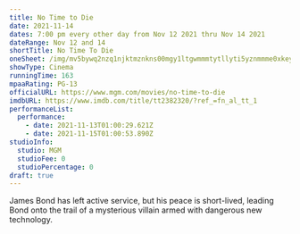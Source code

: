 ```yaml
---
title: No Time to Die
date: 2021-11-14
dates: 7:00 pm every other day from Nov 12 2021 thru Nov 14 2021
dateRange: Nov 12 and 14
shortTitle: No Time To Die
oneSheet: /img/mv5bywq2nzq1njktmznkns00mgy1ltgwmmmtytllyti5yznmmme0xkeyxkfqcgdeqxvymjm4ntm5ndy-._v1_.jpg
showType: Cinema
runningTime: 163
mpaaRating: PG-13
officialURL: https://www.mgm.com/movies/no-time-to-die
imdbURL: https://www.imdb.com/title/tt2382320/?ref_=fn_al_tt_1
performanceList:
  performance:
    - date: 2021-11-13T01:00:29.621Z
    - date: 2021-11-15T01:00:53.890Z
studioInfo:
  studio: MGM
  studioFee: 0
  studioPercentage: 0
draft: true
---
```

James Bond has left active service, but his peace is short-lived, leading Bond onto the trail of a mysterious villain armed with dangerous new technology.